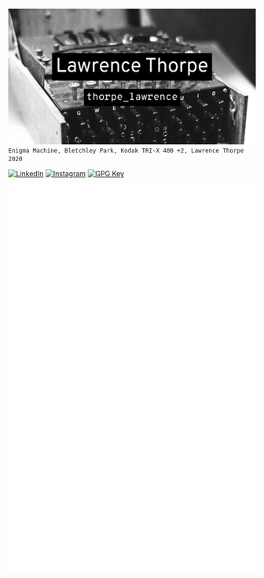 ![Banner](banner.png)
`Enigma Machine, Bletchley Park, Kodak TRI-X 400 +2, Lawrence Thorpe 2020`

[![LinkedIn](https://img.shields.io/badge/LinkedIn-0077B5?logo=LinkedIn&style=for-the-badge&logoColor=white)](https://www.linkedin.com/in/thorpelawrence/)
[![Instagram](https://img.shields.io/badge/Instagram-E4405F?logo=Instagram&style=for-the-badge&logoColor=white)](https://www.instagram.com/thorpe_lawrence/)
[![GPG Key](https://img.shields.io/badge/GPG-1A52C2?logo=monkeytie&style=for-the-badge&logoColor=white)](https://keyoxide.org/wkd/lawrence@lawrencethorpe.uk)

![Metrics](https://github.com/thorpelawrence/thorpelawrence/blob/main/github-metrics.svg)
